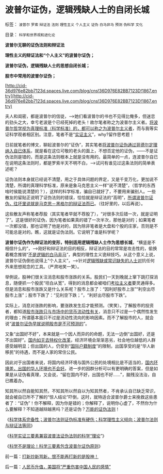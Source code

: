 # 波普尔证伪，逻辑残缺人士的自闭长城

标签： `波普尔` `罗索` `辩证法` `法则` `理性主义` `个人主义` `证伪` `白马非马` `预测` `伪科学` `文化` 

目录： `科学和世界观和进化论`

**波普尔无聊的证伪法则和辩证法**

**理性主义的辩证法和“个人主义”的波普尔证伪；**

**波普尔证伪，逻辑残缺人士的思想自闭长城；**

**股市中常用的波普尔证伪；**

[http://cid-36d976e82bb7123d.spaces.live.com/blog/cns!36D976E82BB7123D!1867.entry](http://cid-36d976e82bb7123d.spaces.live.com/blog/cns!36D976E82BB7123D!1867.entry)

夫人和闺密，都是波普尔的信徒，——>她们看波普尔的书也不见得比俺多，但迷恋的劲头之大，幸亏老波是个已经死掉的老头！故尔笔者称之为波普尔主义者。[将波普尔哲学视为真理标准（科学标准）的，都可以称之为波普尔主义者](../../../2010/6/21/实证科学是唯一依赖批判，不需要文过饰非的世界观.md)，而与我等实证科学观者相区别。注意，笔者不是“[实证主义](../../../2010/6/22/中国仍是一个理性主义的社会.md)”，why?留作思考题！

日前就笔者的博文，聊起波普尔的“证伪”，其实笔者[将波普尔证伪通过哥德尔定理纳入自已体系](../../../2010/3/8/科学实证三要素兼容波普法证伪法则的科学“理论”.md)，就是看在这位可敬的老头的面上，不想否定他的证伪，——不是证伪法则是错的，而是这条法则根本上就是没有用的。最简单的一点，连波普尔自已在说明这条法则时，都是罗索半天不明不白，——>试问有谁见过这条法则的简单表述呢？

证伪法则本身就已经说不清楚，用之于具体问题的界定，又是千变万化，更加说不清楚，所谓的真理科学标准，原来是象马克思主义一样“说不清楚”，（哲学的东西啥时侯能说清楚的？），这样的科学标准，骗自已就好了，不要用来骗别人。一些散友的留贴正说明了证伪法则的错误，恰恰就是辩证法的“高明”，[所谓波普尔证伪，往坏里说就是马克思－黑格尔的辩证法而已](../../../2010/6/20/波普尔法则先验（transcendental）有歧义.md)。（往好里的，以后再说）。

这些散友声称笔者荐股（其实笔者早就不荐股了），“对很多次后错一次，就是证明了”。这是很好的证伪，因为笔者如果真的错了一次半次，那他是对的；如果笔者一次都没错，那也证明了他是对的，因为除非笔者是大盘和个股的庄家，否则是不可能总是对的。瞧，这就是证伪法则。它说明了谁是科学呢？

**波普尔证伪作为辩证法的变形，特别适用逻辑残缺人士作为思想长城**，“横竖是不相信什么的”，——>刚好和辩证法的目的相反，辩证法的目的常常是攻击性的，偷换着概念推销“[不是逻辑的白马非马](../../../2010/1/9/“白马非马”与辩证法和实证和科学理论.md)”，典型的理性主义诡辩技巧。从这个意义上说，波普尔证伪倒也说得上“个人主义”，——>针对[逻辑残缺或常识缺失的人士对](../../../2009/10/27/西方文化擅长&quot;局部&quot;，东方文人长于整体吗？.md)抗任何外来思想观念的工具。（严肃地笑一笑）。

举例说，股神们很关注消息和股市涨跌的关系。股民们一天到晚就上窜下跳打探消息，随便抓一个股民“坦白从宽”，得到的消息都会被咱们[考拉主义者](../../../2009/11/5/考拉主义炒股和张五常的“学术”和利益.md)要灵通得多。但是消息和股市涨跌又是什么关系呢？股市上涨了：“因利好股市上涨”“利空出尽股市上涨”；股市下跌了：“见利空下跌；”，“利好出尽股市下跌”。

实际上，消息对涨跌的影响，要涨跌发生后才能预测。（笑笑）。了解股市的投资者，都知道[股市涨跌只与市场中的货币流动性有关](../../../2009/8/20/经济危机的同时别忘记了流动性过剩.md)，消息只不过是一个偶然性发生的理由；所谓基本面只不过是流动性流向的影响因素。而不了解股市的人，就会说“[波普尔证伪早就说明股市是不可预测的](../../../2008/7/9/股票买卖只需要做到大致正确.md)”。



又象“出国好不好”，本来就是一个因人而异的的命题，无法一边倒“出国好，还是不出国好”。[国内如无去特权化改革](../../../2009/7/29/阻碍中国深入改革的最顽固利益集团.md)，经济环境会渐渐恶劣，社会地位越低的人群感受越明显；但出国的人，仍受到“[国际户籍制度](../../../2010/3/6/为户籍制度正名，是民主启蒙的关键一环.md)”的限制，出国享受的是“华人新移民”的待遇，而不是人家的常住公民。

因此对于出国者来说，将国内经济环境与国外公民的处境相比是不适当的，[国内环境差，出国的华人环境也不会好](../../../2009/11/5/公民祖国崛起是海内外华族的共同利益.md)。进一步的因群分析可以有更明确的答案，但是如果是从证伪看真理，又会说，“留在国内不好，出国也不好……”，脑残没法治，自已瞧着办。

知其所以然自能知其然，不知其所以然自以为知其然者，不肯承认自已缺乏常识，就会被自已所不了解的“惊人结论”吓倒，这时，就特适合波普尔爵士来挽救这些患者了：“证伪”！你不解释，因为你是错的；你解释了，说明你心虚了，不然你为什么要解释？不知道越辩越黑吗？还是证伪？[万能的证伪法则](../../../2010/6/20/波普尔法则先验（transcendental）有歧义.md)！

《[科学体系完备性；波普尔法则证伪标准有硬伤；科学理性主义倾向；波普尔法则与辩证法等同](../../../2010/6/20/波普尔法则先验（transcendental）有歧义.md)》

《[科学实证三要素兼容波普法证伪法则的科学“理论](../../../2010/3/8/科学实证三要素兼容波普法证伪法则的科学“理论”.md)”》

《[科学不是理论！科学三要素包含波普尔证伪原则](../../../2009/6/18/科学不是理论！科学三要素包含波普尔证伪原则.md)》



前一篇：[打新炒新骂新，恨不能再打新的是股神！](../../../2010/9/30/打新炒新骂新，恨不能再打新的是股神！.md)

后一篇：[人民币升值，美国将“严重伤害中国人民的感情”](../../../2010/9/30/人民币升值，美国将“严重伤害中国人民的感情”.md)